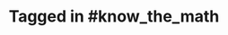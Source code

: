 ---
layout: tag-page
title: "Tagged in #know_the_math"
description: "relevant projects & blogs"
tag: know_the_math
---
